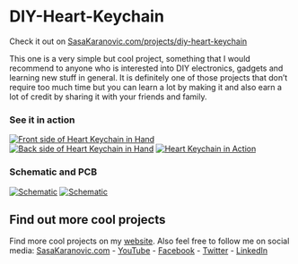# DIY-Heart-Keychain

Check it out on [SasaKaranovic.com/projects/diy-heart-keychain][1]

This one is a very simple but cool project, something that I would recommend to anyone who is interested into DIY electronics, gadgets and learning new stuff in general. It is definitely one of those projects that don’t require too much time but you can learn a lot by making it and also earn a lot of credit by sharing it with your friends and family.

### See it in action
[![Front side of Heart Keychain in Hand](http://sasakaranovic.com/wp-content/uploads/2017/09/InHand_Front-Preview-300x169.jpg)](http://sasakaranovic.com/wp-content/uploads/2017/09/InHand_Front-Preview.jpg)
[![Back side of Heart Keychain in Hand](http://sasakaranovic.com/wp-content/uploads/2017/09/InHand_Back-Preview-300x169.jpg)](http://sasakaranovic.com/wp-content/uploads/2017/09/InHand_Back-Preview.jpg)
[![ Heart Keychain in Action](http://sasakaranovic.com/wp-content/uploads/2017/09/InHand-Raw-600px.gif)](http://sasakaranovic.com/wp-content/uploads/2017/09/InHand-Raw-600px.gif)

### Schematic and PCB

[![Schematic](http://sasakaranovic.com/wp-content/uploads/2017/09/Schematic-300x199.png)](http://sasakaranovic.com/wp-content/uploads/2017/09/Schematic.png)
[![Schematic](http://sasakaranovic.com/wp-content/uploads/2017/09/PCB-Front-and-Back-300x134.png)](http://sasakaranovic.com/wp-content/uploads/2017/09/PCB-Front-and-Back.png)


## Find out more cool projects 

Find more cool projects on my [website][1].
Also feel free to follow me on social media:
[SasaKaranovic.com][2] - [YouTube][3] - [Facebook][4] - [Twitter][5] - [LinkedIn][6]

  [1]: http://sasakaranovic.com/projects/diy-heart-keychain/
  [2]: http://sasakaranovic.com/
  [3]: http://sasakaranovic.com/youtube
  [4]: http://sasakaranovic.com/facebook
  [5]: http://sasakaranovic.com/twitter
  [6]: http://sasakaranovic.com/linkedin